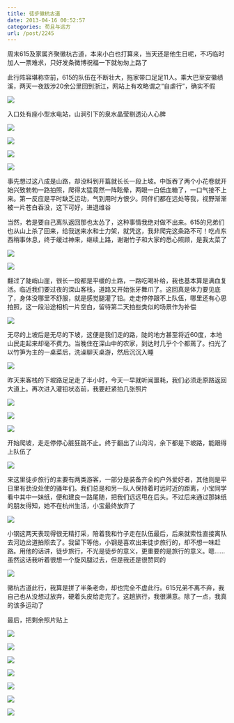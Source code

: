 ```yaml
---
title: 徒步徽杭古道
date: 2013-04-16 00:52:57
categories: 苟且与远方
url: /post/2245
---
```


周末615及家属齐聚徽杭古道，本来小白也打算来，当天还是他生日呢，不巧临时加人一票难求，只好发条微博祝福一下就匆匆上路了

此行阵容堪称空前，615的队伍在不断壮大，拖家带口足足11人。乘大巴至安徽绩溪，两天一夜跋涉20余公里回到浙江，网站上有攻略谓之“自虐行”，确实不假

![](http://qiniu.colacdn.com/img/posts/2013-04/04-16/5.jpg)

入口处有座小型水电站，山涧引下的泉水晶莹剔透沁人心脾

![](http://qiniu.colacdn.com/img/posts/2013-04/04-16/6.jpg)

![](http://qiniu.colacdn.com/img/posts/2013-04/04-16/7.jpg)

![](http://qiniu.colacdn.com/img/posts/2013-04/04-16/8.jpg)

![](http://qiniu.colacdn.com/img/posts/2013-04/04-16/9.jpg)

事先想过这八成是山路，却没料到开篇就长长一段上坡。中饭吞了两个小花卷就开始兴致勃勃一路拍照，爬得太猛竟然一阵眩晕，两眼一白低血糖了，一口气接不上来。第一反应是平时缺乏运动，气到用时方恨少。同伴们都在远处等我，视野渐渐被一片苍白吞没，这下可好，进退维谷

当然，若是要自己离队返回那也太怂了，这种事情我绝对做不出来。615的兄弟们也从山上杀了回来，给我送来水和士力架，就凭这，我非爬完这条路不可！吃点东西稍事休息，终于缓过神来，继续上路，谢谢竹子和大家的悉心照顾，是我太菜了

![](http://qiniu.colacdn.com/img/posts/2013-04/04-16/10.jpg)

![](http://qiniu.colacdn.com/img/posts/2013-04/04-16/11.jpg)

翻过了陡峭山崖，很长一段都是平缓的土路，一路吃喝补给，我也基本算是满血复活。临近我们要过夜的深山客栈，道路又开始张牙舞爪了。这回真是体力要见底了，身体没哪里不舒服，就是感觉腿灌了铅。走走停停跟不上队伍，哪里还有心思拍照，这一段沿途相机一片空白，留待第二天拍些类似的场景作为补偿

![](http://qiniu.colacdn.com/img/posts/2013-04/04-16/12.jpg)

无尽的上坡后是无尽的下坡，这便是我们走的路，陡的地方甚至将近60度，本地山民走起来却毫不费力。当晚住在深山中的农家，到达时几乎个个都蔫了。扫光了以竹笋为主的一桌菜后，洗澡聊天桌游，然后沉沉入睡

![](http://qiniu.colacdn.com/img/posts/2013-04/04-16/13.jpg)

昨天来客栈的下坡路足足走了半小时，今天一早就听闻噩耗，我们必须走原路返回大道上。再次进入灌铅状态前，我要赶紧拍几张照片

![](http://qiniu.colacdn.com/img/posts/2013-04/04-16/14.jpg)

![](http://qiniu.colacdn.com/img/posts/2013-04/04-16/15.jpg)

![](http://qiniu.colacdn.com/img/posts/2013-04/04-16/16.jpg)

开始爬坡，走走停停心脏狂跳不止。终于翻出了山沟沟，余下都是下坡路，能跟得上队伍了

![](http://qiniu.colacdn.com/img/posts/2013-04/04-16/17.jpg)

来这里徒步旅行的主要有两类游客，一部分是装备齐全的户外爱好者，其他则是平日里有劲没处使的骚年们。我们总是和另一队人保持着时远时近的距离，小宝同学看中其中一妹纸，便和建良一路尾随，把我们远远甩在后头。不过后来通过那妹纸的朋友得知，她不在杭州生活，小宝最终放弃了

![](http://qiniu.colacdn.com/img/posts/2013-04/04-16/18.jpg)

小钢这两天表现得很无精打采，陪着我和竹子走在队伍最后，后来就索性直接离队去河边岔道拍照去了。我留下等他，小钢是喜欢出来徒步旅行的，却不想一味赶路。用他的话讲，徒步旅行，不光是徒步的意义，更重要的是旅行的意义。嗯……虽然这话我听着很想一个旋风腿过去，但是我还是很赞同的

![](http://qiniu.colacdn.com/img/posts/2013-04/04-16/19.jpg)

徽杭古道此行，我算是拼了半条老命，却也完全不虚此行。615兄弟不离不弃，我自己也从没想过放弃，硬着头皮给走完了。这趟旅行，我很满意。除了一点，我真的该多运动了

最后，把剩余照片贴上

![](http://qiniu.colacdn.com/img/posts/2013-04/04-16/20.jpg)

![](http://qiniu.colacdn.com/img/posts/2013-04/04-16/21.jpg)

![](http://qiniu.colacdn.com/img/posts/2013-04/04-16/22.jpg)

![](http://qiniu.colacdn.com/img/posts/2013-04/04-16/23.jpg)

![](http://qiniu.colacdn.com/img/posts/2013-04/04-16/24.jpg)

![](http://qiniu.colacdn.com/img/posts/2013-04/04-16/25.jpg)

![](http://qiniu.colacdn.com/img/posts/2013-04/04-16/26.jpg)